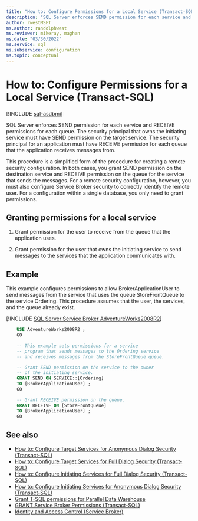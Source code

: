 ```yaml
---
title: "How to: Configure Permissions for a Local Service (Transact-SQL)"
description: "SQL Server enforces SEND permission for each service and RECEIVE permissions for each queue."
author: rwestMSFT
ms.author: randolphwest
ms.reviewer: mikeray, maghan
ms.date: "03/30/2022"
ms.service: sql
ms.subservice: configuration
ms.topic: conceptual
---
```


# How to: Configure Permissions for a Local Service (Transact-SQL)

[!INCLUDE [sql-asdbmi](../../includes/applies-to-version/sql-asdbmi.md)]

SQL Server enforces SEND permission for each service and RECEIVE permissions for each queue. The security principal that owns the initiating service must have SEND permission on the target service. The security principal for an application must have RECEIVE permission for each queue that the application receives messages from.

This procedure is a simplified form of the procedure for creating a remote security configuration. In both cases, you grant SEND permission on the destination service and RECEIVE permission on the queue for the service that sends the messages. For a remote security configuration, however, you must also configure Service Broker security to correctly identify the remote user. For a configuration within a single database, you only need to grant permissions.

## Granting permissions for a local service

1. Grant permission for the user to receive from the queue that the application uses.

2. Grant permission for the user that owns the initiating service to send messages to the services that the application communicates with.

## Example

This example configures permissions to allow BrokerApplicationUser to send messages from the service that uses the queue StoreFrontQueue to the service Ordering. This procedure assumes that the user, the services, and the queue already exist.

[!INCLUDE [SQL Server Service Broker AdventureWorks2008R2](../../includes/service-broker-adventureworks-2008-r2.md)]

```sql
    USE AdventureWorks2008R2 ;
    GO

    -- This example sets permissions for a service
    -- program that sends messages to the Ordering service
    -- and receives messages from the StoreFrontQueue queue.

    -- Grant SEND permission on the service to the owner
    -- of the initiating service.
    GRANT SEND ON SERVICE::[Ordering]
    TO [BrokerApplicationUser] ;
    GO

    -- Grant RECEIVE permission on the queue.
    GRANT RECEIVE ON [StoreFrontQueue]
    TO [BrokerApplicationUser] ;
    GO
```

## See also

- [How to: Configure Target Services for Anonymous Dialog Security (Transact-SQL)](how-to-configure-target-services-for-anonymous-dialog-security-transact-sql.md)
- [How to: Configure Target Services for Full Dialog Security (Transact-SQL)](how-to-configure-target-services-for-full-dialog-security-transact-sql.md)
- [How to: Configure Initiating Services for Full Dialog Security (Transact-SQL)](how-to-configure-initiating-services-for-full-dialog-security-transact-sql.md)
- [How to: Configure Initiating Services for Anonymous Dialog Security (Transact-SQL)](how-to-configure-initiating-services-for-anonymous-dialog-security-transact-sql.md)
- [Grant T-SQL permissions for Parallel Data Warehouse](../../analytics-platform-system/grant-permissions.md)
- [GRANT Service Broker Permissions (Transact-SQL)](../../t-sql/statements/grant-service-broker-permissions-transact-sql.md)
- [Identity and Access Control (Service Broker)](identity-and-access-control.md)
